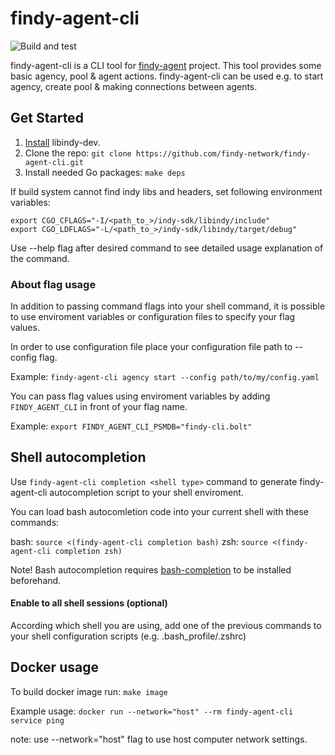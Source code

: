 # findy-agent-cli

![Build and test](https://github.com/findy-network/findy-agent-cli/workflows/Build%20and%20test/badge.svg)

findy-agent-cli is a CLI tool for [findy-agent](https://github.com/findy-network/findy-agent) project. This tool provides some basic agency, pool & agent actions. findy-agent-cli can be used e.g. to start agency, create pool & making connections between agents.  

## Get Started

1. [Install](https://github.com/hyperledger/indy-sdk/#installing-the-sdk) libindy-dev.
2. Clone the repo: `git clone https://github.com/findy-network/findy-agent-cli.git`
3. Install needed Go packages: `make deps`

If build system cannot find indy libs and headers, set following environment 
variables:

```
export CGO_CFLAGS="-I/<path_to_>/indy-sdk/libindy/include"
export CGO_LDFLAGS="-L/<path_to_>/indy-sdk/libindy/target/debug"
```

Use --help flag after desired command to see detailed usage explanation of the command.

### About flag usage

In addition to passing command flags into your shell command, it is possible to use enviroment variables or configuration files to specify your flag values.

In order to use configuration file place your configuration file path to --config flag.

Example: `findy-agent-cli agency start --config path/to/my/config.yaml`

You can pass flag values using enviroment variables by adding `FINDY_AGENT_CLI` in front of your flag name.

Example: `export FINDY_AGENT_CLI_PSMDB="findy-cli.bolt"`

## Shell autocompletion

Use `findy-agent-cli completion <shell type>` command to generate findy-agent-cli autocompletion script to your shell enviroment.

You can load bash autocomletion code into your current shell with these commands:

bash: `source <(findy-agent-cli completion bash)`
zsh: `source <(findy-agent-cli completion zsh)`

Note! Bash autocompletion requires [bash-completion](https://github.com/scop/bash-completion) to be installed beforehand.

#### Enable to all shell sessions (optional)

According which shell you are using, add one of the previous commands to your shell configuration scripts (e.g. .bash_profile/.zshrc) 

## Docker usage

To build docker image run: `make image`

Example usage: `docker run --network="host" --rm findy-agent-cli service ping`

note: use --network="host" flag to use host computer network settings.
